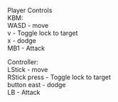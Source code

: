 Player Controls  
KBM:  
WASD        -        move  
v           -        Toggle lock to target  
x           -        dodge  
MB1         -        Attack  
  
Controller:  
LStick           -          move  
RStick press     -          Toggle lock to target  
button east      -          dodge  
LB               -          Attack  
